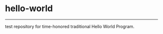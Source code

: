 # hello-world
***********************************************************************************
test repository for time-honored traditional Hello World Program.


